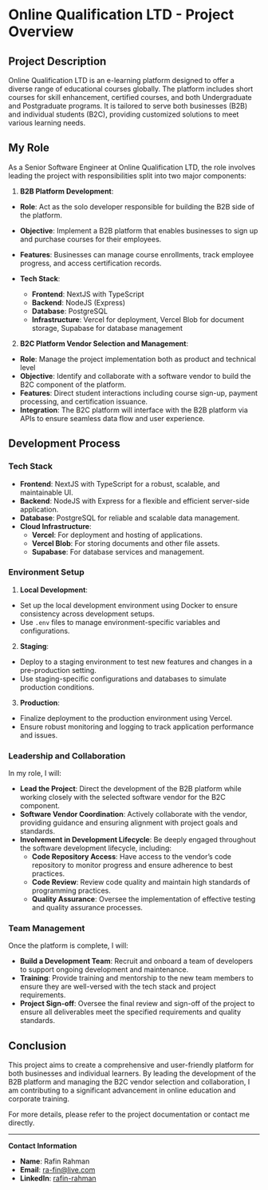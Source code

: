 # Online Qualification LTD - Project Overview

## Project Description

Online Qualification LTD is an e-learning platform designed to offer a diverse range of educational courses globally. The platform includes short courses for skill enhancement, certified courses, and both Undergraduate and Postgraduate programs. It is tailored to serve both businesses (B2B) and individual students (B2C), providing customized solutions to meet various learning needs.

## My Role

As a Senior Software Engineer at Online Qualification LTD, the role involves leading the project with responsibilities split into two major components:

1. **B2B Platform Development**:
  
  - **Role**: Act as the solo developer responsible for building the B2B side of the platform.
    
  - **Objective**: Implement a B2B platform that enables businesses to sign up and purchase courses for their employees.
    
  - **Features**: Businesses can manage course enrollments, track employee progress, and access certification records.
    
  - **Tech Stack**:
    
    - **Frontend**: NextJS with TypeScript
    - **Backend**: NodeJS (Express)
    - **Database**: PostgreSQL
    - **Infrastructure**: Vercel for deployment, Vercel Blob for document storage, Supabase for database management
2. **B2C Platform Vendor Selection and Management**:
  
  - **Role**: Manage the project implementation both as product and technical level
  - **Objective**: Identify and collaborate with a software vendor to build the B2C component of the platform.
  - **Features**: Direct student interactions including course sign-up, payment processing, and certification issuance.
  - **Integration**: The B2C platform will interface with the B2B platform via APIs to ensure seamless data flow and user experience.

## Development Process

### Tech Stack

- **Frontend**: NextJS with TypeScript for a robust, scalable, and maintainable UI.
- **Backend**: NodeJS with Express for a flexible and efficient server-side application.
- **Database**: PostgreSQL for reliable and scalable data management.
- **Cloud Infrastructure**:
  - **Vercel**: For deployment and hosting of applications.
  - **Vercel Blob**: For storing documents and other file assets.
  - **Supabase**: For database services and management.

### Environment Setup

1. **Local Development**:
  
  - Set up the local development environment using Docker to ensure consistency across development setups.
  - Use `.env` files to manage environment-specific variables and configurations.
2. **Staging**:
  
  - Deploy to a staging environment to test new features and changes in a pre-production setting.
  - Use staging-specific configurations and databases to simulate production conditions.
3. **Production**:
  
  - Finalize deployment to the production environment using Vercel.
  - Ensure robust monitoring and logging to track application performance and issues.

### Leadership and Collaboration

In my role, I will:

- **Lead the Project**: Direct the development of the B2B platform while working closely with the selected software vendor for the B2C component.
- **Software Vendor Coordination**: Actively collaborate with the vendor, providing guidance and ensuring alignment with project goals and standards.
- **Involvement in Development Lifecycle**: Be deeply engaged throughout the software development lifecycle, including:
  - **Code Repository Access**: Have access to the vendor’s code repository to monitor progress and ensure adherence to best practices.
  - **Code Review**: Review code quality and maintain high standards of programming practices.
  - **Quality Assurance**: Oversee the implementation of effective testing and quality assurance processes.

### Team Management

Once the platform is complete, I will:

- **Build a Development Team**: Recruit and onboard a team of developers to support ongoing development and maintenance.
- **Training**: Provide training and mentorship to the new team members to ensure they are well-versed with the tech stack and project requirements.
- **Project Sign-off**: Oversee the final review and sign-off of the project to ensure all deliverables meet the specified requirements and quality standards.

## Conclusion

This project aims to create a comprehensive and user-friendly platform for both businesses and individual learners. By leading the development of the B2B platform and managing the B2C vendor selection and collaboration, I am contributing to a significant advancement in online education and corporate training.

For more details, please refer to the project documentation or contact me directly.

---

**Contact Information**

- **Name**: Rafin Rahman
- **Email**: ra-fin@live.com
- **LinkedIn**: [rafin-rahman](http://linkedin.com/in/rafin-rahman/)
